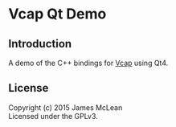 # Vcap Qt Demo

## Introduction
A demo of the C++ bindings for [Vcap](https://github.com/jrimclean/vcap-cpp) using Qt4.

## License
Copyright (c) 2015 James McLean  
Licensed under the GPLv3.
